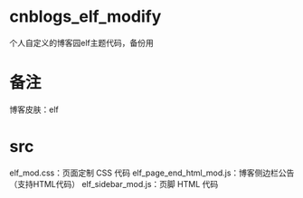 # cnblogs_elf_modify
个人自定义的博客园elf主题代码，备份用
# 备注
博客皮肤：elf
# src
elf_mod.css：页面定制 CSS 代码
elf_page_end_html_mod.js：博客侧边栏公告（支持HTML代码）
elf_sidebar_mod.js：页脚 HTML 代码
